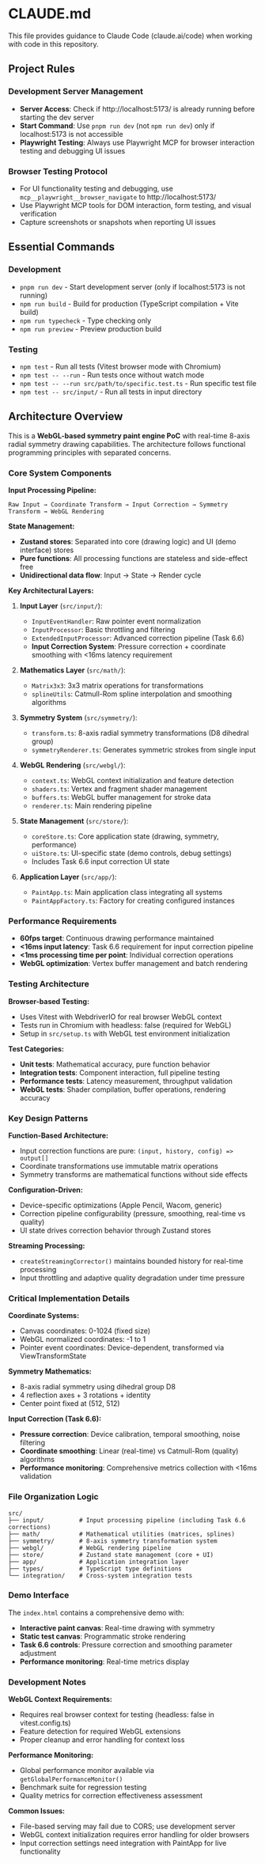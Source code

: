 # CLAUDE.md

This file provides guidance to Claude Code (claude.ai/code) when working with code in this repository.

## Project Rules

### Development Server Management
- **Server Access**: Check if http://localhost:5173/ is already running before starting the dev server
- **Start Command**: Use `pnpm run dev` (not `npm run dev`) only if localhost:5173 is not accessible
- **Playwright Testing**: Always use Playwright MCP for browser interaction testing and debugging UI issues

### Browser Testing Protocol
- For UI functionality testing and debugging, use `mcp__playwright__browser_navigate` to http://localhost:5173/
- Use Playwright MCP tools for DOM interaction, form testing, and visual verification
- Capture screenshots or snapshots when reporting UI issues

## Essential Commands

### Development
- `pnpm run dev` - Start development server (only if localhost:5173 is not running)
- `npm run build` - Build for production (TypeScript compilation + Vite build)
- `npm run typecheck` - Type checking only
- `npm run preview` - Preview production build

### Testing
- `npm test` - Run all tests (Vitest browser mode with Chromium)
- `npm test -- --run` - Run tests once without watch mode
- `npm test -- --run src/path/to/specific.test.ts` - Run specific test file
- `npm test -- src/input/` - Run all tests in input directory

## Architecture Overview

This is a **WebGL-based symmetry paint engine PoC** with real-time 8-axis radial symmetry drawing capabilities. The architecture follows functional programming principles with separated concerns.

### Core System Components

**Input Processing Pipeline:**
```
Raw Input → Coordinate Transform → Input Correction → Symmetry Transform → WebGL Rendering
```

**State Management:**
- **Zustand stores**: Separated into core (drawing logic) and UI (demo interface) stores
- **Pure functions**: All processing functions are stateless and side-effect free
- **Unidirectional data flow**: Input → State → Render cycle

**Key Architectural Layers:**

1. **Input Layer** (`src/input/`):
   - `InputEventHandler`: Raw pointer event normalization
   - `InputProcessor`: Basic throttling and filtering
   - `ExtendedInputProcessor`: Advanced correction pipeline (Task 6.6)
   - **Input Correction System**: Pressure correction + coordinate smoothing with <16ms latency requirement

2. **Mathematics Layer** (`src/math/`):
   - `Matrix3x3`: 3x3 matrix operations for transformations
   - `splineUtils`: Catmull-Rom spline interpolation and smoothing algorithms

3. **Symmetry System** (`src/symmetry/`):
   - `transform.ts`: 8-axis radial symmetry transformations (D8 dihedral group)
   - `symmetryRenderer.ts`: Generates symmetric strokes from single input

4. **WebGL Rendering** (`src/webgl/`):
   - `context.ts`: WebGL context initialization and feature detection
   - `shaders.ts`: Vertex and fragment shader management
   - `buffers.ts`: WebGL buffer management for stroke data
   - `renderer.ts`: Main rendering pipeline

5. **State Management** (`src/store/`):
   - `coreStore.ts`: Core application state (drawing, symmetry, performance)
   - `uiStore.ts`: UI-specific state (demo controls, debug settings)
   - Includes Task 6.6 input correction UI state

6. **Application Layer** (`src/app/`):
   - `PaintApp.ts`: Main application class integrating all systems
   - `PaintAppFactory.ts`: Factory for creating configured instances

### Performance Requirements

- **60fps target**: Continuous drawing performance maintained
- **<16ms input latency**: Task 6.6 requirement for input correction pipeline
- **<1ms processing time per point**: Individual correction operations
- **WebGL optimization**: Vertex buffer management and batch rendering

### Testing Architecture

**Browser-based Testing:**
- Uses Vitest with WebdriverIO for real browser WebGL context
- Tests run in Chromium with headless: false (required for WebGL)
- Setup in `src/setup.ts` with WebGL test environment initialization

**Test Categories:**
- **Unit tests**: Mathematical accuracy, pure function behavior
- **Integration tests**: Component interaction, full pipeline testing  
- **Performance tests**: Latency measurement, throughput validation
- **WebGL tests**: Shader compilation, buffer operations, rendering accuracy

### Key Design Patterns

**Function-Based Architecture:**
- Input correction functions are pure: `(input, history, config) => output[]`
- Coordinate transformations use immutable matrix operations
- Symmetry transforms are mathematical functions without side effects

**Configuration-Driven:**
- Device-specific optimizations (Apple Pencil, Wacom, generic)
- Correction pipeline configurability (pressure, smoothing, real-time vs quality)
- UI state drives correction behavior through Zustand stores

**Streaming Processing:**
- `createStreamingCorrector()` maintains bounded history for real-time processing
- Input throttling and adaptive quality degradation under time pressure

### Critical Implementation Details

**Coordinate Systems:**
- Canvas coordinates: 0-1024 (fixed size)
- WebGL normalized coordinates: -1 to 1
- Pointer event coordinates: Device-dependent, transformed via ViewTransformState

**Symmetry Mathematics:**
- 8-axis radial symmetry using dihedral group D8
- 4 reflection axes + 3 rotations + identity
- Center point fixed at (512, 512)

**Input Correction (Task 6.6):**
- **Pressure correction**: Device calibration, temporal smoothing, noise filtering
- **Coordinate smoothing**: Linear (real-time) vs Catmull-Rom (quality) algorithms
- **Performance monitoring**: Comprehensive metrics collection with <16ms validation

### File Organization Logic

```
src/
├── input/          # Input processing pipeline (including Task 6.6 corrections)
├── math/           # Mathematical utilities (matrices, splines)
├── symmetry/       # 8-axis symmetry transformation system
├── webgl/          # WebGL rendering pipeline
├── store/          # Zustand state management (core + UI)
├── app/            # Application integration layer
├── types/          # TypeScript type definitions
└── integration/    # Cross-system integration tests
```

### Demo Interface

The `index.html` contains a comprehensive demo with:
- **Interactive paint canvas**: Real-time drawing with symmetry
- **Static test canvas**: Programmatic stroke rendering
- **Task 6.6 controls**: Pressure correction and smoothing parameter adjustment
- **Performance monitoring**: Real-time metrics display

### Development Notes

**WebGL Context Requirements:**
- Requires real browser context for testing (headless: false in vitest.config.ts)
- Feature detection for required WebGL extensions
- Proper cleanup and error handling for context loss

**Performance Monitoring:**
- Global performance monitor available via `getGlobalPerformanceMonitor()`
- Benchmark suite for regression testing
- Quality metrics for correction effectiveness assessment

**Common Issues:**
- File-based serving may fail due to CORS; use development server
- WebGL context initialization requires error handling for older browsers
- Input correction settings need integration with PaintApp for live functionality